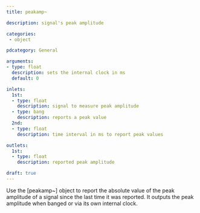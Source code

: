 ```yaml
---
title: peakamp~

description: signal's peak amplitude

categories:
 - object

pdcategory: General

arguments:
- type: float
  description: sets the internal clock in ms
  default: 0

inlets:
  1st:
  - type: float
    description: signal to measure peak amplitude
  - type: bang
    description: reports a peak value
  2nd:
  - type: float
    description: time interval in ms to report peak values

outlets:
  1st:
  - type: float
    description: reported peak amplitude

draft: true
---
```


Use the [peakamp~] object to report the absolute value of the peak amplitude of a signal since the last time it was reported. It outputs the peak amplitude when banged or via its own internal clock.
